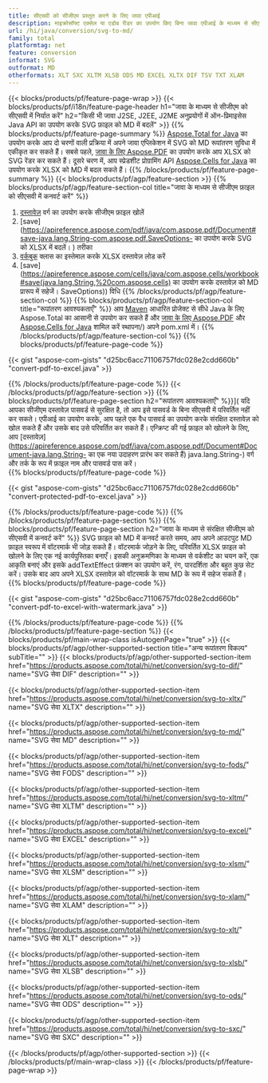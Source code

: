 ```yaml
---
title: सीएसवी को सीजीएम प्रस्तुत करने के लिए जावा एपीआई
description: माइक्रोसॉफ्ट एक्सेल या एडोब रीडर का उपयोग किए बिना जावा एपीआई के माध्यम से सीएसवी को सीजीएम निर्यात करें
url: /hi/java/conversion/svg-to-md/
family: total
platformtag: net
feature: conversion
informat: SVG
outformat: MD
otherformats: XLT SXC XLTM XLSB ODS MD EXCEL XLTX DIF TSV TXT XLAM
---
```

{{< blocks/products/pf/feature-page-wrap >}}
{{< blocks/products/pf/i18n/feature-page-header h1="जावा के माध्यम से सीजीएम को सीएसवी में निर्यात करें" h2="किसी भी जावा J2SE, J2EE, J2ME अनुप्रयोगों में ऑन-प्रिमाइसेस Java API का उपयोग करके SVG फ़ाइल को MD में बदलें" >}}
{{% blocks/products/pf/feature-page-summary %}}
[Aspose.Total for Java](https://products.aspose.com/total/java/) का उपयोग करके आप दो चरणों वाली प्रक्रिया में अपने जावा एप्लिकेशन में SVG को MD रूपांतरण सुविधा में एकीकृत कर सकते हैं। सबसे पहले, [जावा के लिए Aspose.PDF](https://products.aspose.com/pdf/java/) का उपयोग करके आप XLSX को SVG रेंडर कर सकते हैं। दूसरे चरण में, आप स्प्रेडशीट प्रोग्रामिंग API [Aspose.Cells for Java](https://products.aspose.com/cells/java/) का उपयोग करके XLSX को MD में बदल सकते हैं।
{{% /blocks/products/pf/feature-page-summary  %}}
{{< blocks/products/pf/agp/feature-section >}}
{{% blocks/products/pf/agp/feature-section-col title="जावा के माध्यम से सीजीएम फ़ाइल को सीएसवी में कनवर्ट करें" %}}
1. [दस्तावेज़](https://apireference.aspose.com/pdf/java/com.aspose.pdf/Document) वर्ग का उपयोग करके सीजीएम फ़ाइल खोलें
2. [save](https://apireference.aspose.com/pdf/java/com.aspose.pdf/Document#save-java.lang.String-com.aspose.pdf.SaveOptions- का उपयोग करके SVG को XLSX में बदलें। ) तरीका
3. [वर्कबुक](https://apireference.aspose.com/cells/java/com.aspose.cells/Workbook) क्लास का इस्तेमाल करके XLSX दस्तावेज़ लोड करें
4. [save](https://apireference.aspose.com/cells/java/com.aspose.cells/workbook#save(java.lang.String,%20com.aspose.cells) का उपयोग करके दस्तावेज़ को MD प्रारूप में सहेजें। SaveOptions)) विधि
{{% /blocks/products/pf/agp/feature-section-col %}}
{{% blocks/products/pf/agp/feature-section-col title="रूपांतरण आवश्यकताएँ" %}}
आप [Maven](https://repository.aspose.com/webapp/#/artifacts/browse/tree/General/repo/com/aspose/aspose-total) आधारित प्रोजेक्ट से सीधे Java के लिए Aspose.Total का आसानी से उपयोग कर सकते हैं और [जावा के लिए Aspose.PDF](https://docs.aspose.com/pdf/java/installation/) और [Aspose.Cells for Java](https://docs.aspose.com/cells/java/) शामिल करें स्थापना/) अपने pom.xml में।
{{% /blocks/products/pf/agp/feature-section-col %}}
{{% blocks/products/pf/feature-page-code %}}

{{< gist "aspose-com-gists" "d25bc6acc71106757fdc028e2cdd660b" "convert-pdf-to-excel.java" >}}


{{% /blocks/products/pf/feature-page-code %}}
{{< /blocks/products/pf/agp/feature-section >}}
{{% blocks/products/pf/feature-page-section  h2="रूपांतरण आवश्यकताएँ" %}}](
यदि आपका सीजीएम दस्तावेज़ पासवर्ड से सुरक्षित है, तो आप इसे पासवर्ड के बिना सीएसवी में परिवर्तित नहीं कर सकते। एपीआई का उपयोग करके, आप पहले एक वैध पासवर्ड का उपयोग करके संरक्षित दस्तावेज़ को खोल सकते हैं और उसके बाद उसे परिवर्तित कर सकते हैं। एन्क्रिप्ट की गई फ़ाइल को खोलने के लिए, आप [दस्तावेज़] (https://apireference.aspose.com/pdf/java/com.aspose.pdf/Document#Document-java.lang.String- का एक नया उदाहरण प्रारंभ कर सकते हैं) java.lang.String-) वर्ग और तर्क के रूप में फ़ाइल नाम और पासवर्ड पास करें।  
{{% blocks/products/pf/feature-page-code %}}

{{< gist "aspose-com-gists" "d25bc6acc71106757fdc028e2cdd660b" "convert-protected-pdf-to-excel.java" >}}

{{% /blocks/products/pf/feature-page-code  %}}
{{% /blocks/products/pf/feature-page-section %}}
{{% blocks/products/pf/feature-page-section  h2="जावा के माध्यम से संरक्षित सीजीएम को सीएसवी में कनवर्ट करें" %}}
SVG फ़ाइल को MD में कनवर्ट करते समय, आप अपने आउटपुट MD फ़ाइल स्वरूप में वॉटरमार्क भी जोड़ सकते हैं। वॉटरमार्क जोड़ने के लिए, परिवर्तित XLSX फ़ाइल को खोलने के लिए एक नई कार्यपुस्तिका बनाएँ। इसकी अनुक्रमणिका के माध्यम से वर्कशीट का चयन करें, एक आकृति बनाएं और इसके addTextEffect फ़ंक्शन का उपयोग करें, रंग, पारदर्शिता और बहुत कुछ सेट करें। उसके बाद आप अपने XLSX दस्तावेज़ को वॉटरमार्क के साथ MD के रूप में सहेज सकते हैं। 
{{% blocks/products/pf/feature-page-code %}}

{{< gist "aspose-com-gists" "d25bc6acc71106757fdc028e2cdd660b" "convert-pdf-to-excel-with-watermark.java" >}}

{{% /blocks/products/pf/feature-page-code  %}}
{{% /blocks/products/pf/feature-page-section %}}
{{< blocks/products/pf/main-wrap-class isAutogenPage="true" >}}
{{< blocks/products/pf/agp/other-supported-section title="अन्य रूपांतरण विकल्प" subTitle="" >}}
{{< blocks/products/pf/agp/other-supported-section-item href="https://products.aspose.com/total/hi/net/conversion/svg-to-dif/" name="SVG सेवा DIF" description="" >}}

{{< blocks/products/pf/agp/other-supported-section-item href="https://products.aspose.com/total/hi/net/conversion/svg-to-xltx/" name="SVG सेवा XLTX" description="" >}}

{{< blocks/products/pf/agp/other-supported-section-item href="https://products.aspose.com/total/hi/net/conversion/svg-to-md/" name="SVG सेवा MD" description="" >}}

{{< blocks/products/pf/agp/other-supported-section-item href="https://products.aspose.com/total/hi/net/conversion/svg-to-fods/" name="SVG सेवा FODS" description="" >}}

{{< blocks/products/pf/agp/other-supported-section-item href="https://products.aspose.com/total/hi/net/conversion/svg-to-xltm/" name="SVG सेवा XLTM" description="" >}}

{{< blocks/products/pf/agp/other-supported-section-item href="https://products.aspose.com/total/hi/net/conversion/svg-to-excel/" name="SVG सेवा EXCEL" description="" >}}

{{< blocks/products/pf/agp/other-supported-section-item href="https://products.aspose.com/total/hi/net/conversion/svg-to-xlsm/" name="SVG सेवा XLSM" description="" >}}

{{< blocks/products/pf/agp/other-supported-section-item href="https://products.aspose.com/total/hi/net/conversion/svg-to-xlam/" name="SVG सेवा XLAM" description="" >}}

{{< blocks/products/pf/agp/other-supported-section-item href="https://products.aspose.com/total/hi/net/conversion/svg-to-xlt/" name="SVG सेवा XLT" description="" >}}

{{< blocks/products/pf/agp/other-supported-section-item href="https://products.aspose.com/total/hi/net/conversion/svg-to-xlsb/" name="SVG सेवा XLSB" description="" >}}

{{< blocks/products/pf/agp/other-supported-section-item href="https://products.aspose.com/total/hi/net/conversion/svg-to-ods/" name="SVG सेवा ODS" description="" >}}

{{< blocks/products/pf/agp/other-supported-section-item href="https://products.aspose.com/total/hi/net/conversion/svg-to-sxc/" name="SVG सेवा SXC" description="" >}}


{{< /blocks/products/pf/agp/other-supported-section >}}
{{< /blocks/products/pf/main-wrap-class >}}
{{< /blocks/products/pf/feature-page-wrap >}}